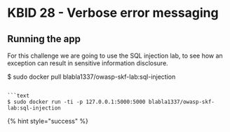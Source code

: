 # KBID 28 - Verbose error messaging

## Running the app

For this challenge we are going to use the SQL injection lab, to see how an exception can result in sensitive information disclosure.


$ sudo docker pull blabla1337/owasp-skf-lab:sql-injection
```

```text
$ sudo docker run -ti -p 127.0.0.1:5000:5000 blabla1337/owasp-skf-lab:sql-injection
```

{% hint style="success" %}

